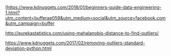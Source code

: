 [https://www.kdnuggets.com/2018/01/beginners-guide-data-engineering-1.html?utm_content=bufferae059&utm_medium=social&utm_source=facebook.com&utm_campaign=buffer

http://eurekastatistics.com/using-mahalanobis-distance-to-find-outliers/

https://www.kdnuggets.com/2017/02/removing-outliers-standard-deviation-python.html




